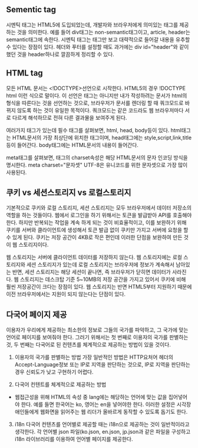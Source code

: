 ## Sementic tag
시멘틱 태그는 HTML5에 도입되었는데, 개발자와 브라우저에게 의미있는 태그를 제공하는 것을 의미한다. 예를 들어 div태그는 non-semantic태그이고, article, header는 semantic태그에 속한다. 시멘틱 태그는 태그만 보고 대략적으로 들어갈 내용을 유추할 수 있다는 장점이 있다. 헤더와 푸터를 설정할 때도 과거에는 div id="header"와 같이 했던 것을 header하나로 깔끔하게 정리할 수 있다.

## HTML tag
모든 HTML 문서는 <!DOCTYPE>선언으로 시작한다. HTML5의 경우 !DOCTYPE html 이런 식으로 말이다. 이 선언은 태그는 아니지만 내가 작성하려는 문서가 html의 형식을 따른다는 것을 선언하는 것으로, 브라우저가 문서를 렌더링 할 때 쿼크모드로 바뀌지 않도록 하는 것이 유일한 목적이다. 쿼크모드는 같은 코드라도 웹 브라우저마다 서로 다르게 해석하므로 전혀 다른 결과물을 보여주게 된다.

여러가지 태그가 있는데 필수 태그를 살펴보면, html, head, body등이 있다. html태그는 HTML문서의 가장 최상단에 위치한 태그이며, head태그에는 style,script,link,title 등이 들어간다. body태그에는 HTML문서의 내용이 들어간다.

meta태그를 살펴보면, <meta>태그의 charset속성은 해당 HTML문서의 문자 인코딩 방식을 명시한다. meta charset="문자셋" UTF-8은 유니코드를 위한 문자셋으로 가장 많이 사용된다.

## 쿠키 vs 세션스토리지 vs 로컬스토리지
기본적으로 쿠키와 로컬 스토리지, 세션 스토리지는 모두 브라우저에서 데이터 저장소의 역할을 하는 것들이다. 웹에서 로그인을 하기 위해서는 토큰을 발급받아 API를 호출해야 한다. 하지만 반복되는 작업을 계속 하게 되는 것이 비효율적이고, 이를 보완하기 위해 쿠키를 서버와 클라이언트에 생성해서 토큰 발급 없이 쿠키만 가지고 서버에 요청을 할 수 있게 된다. 쿠키는 저장 공간이 4KB로 작은 편인데 이러한 단점을 보완하여 만든 것이 웹 스토리지이다.

웹 스토리지는 서버에 클라이언트 데이터를 저장하지 않는다. 웹 스토리지에는 로컬 스토리지와 세션 스토리지가 있는데 로컬 스토리지는 브라우저에 정보가 계속해서 남아있는 반면, 세션 스토리지는 해당 세션이 끝나면, 즉 브라우저가 닫히면 데이터가 사라진다. 웹 스토리지는 데스크탑 기준 5~10MB의 저장 공간을 가지고 있어서 쿠키에 비해 훨씬 저장공간이 크다는 장점이 있다. 웹 스토리지는 반면 HTML5부터 지원하기 때문에 이전 브라우저에서는 지원이 되지 않는다는 단점이 있다.

## 다국어 페이지 제공 
이용자가 우리에게 제공하는 최소한의 정보로 그들의 국가를 파악하고, 그 국가에 맞는 언어로 페이지를 보여줘야 한다. 그러기 위해서는 첫 번째로 이용자의 국가를 판별하는 것, 두 번째는 다국어로 된 컨텐츠를 체계적으로 제공하는 방법이 있을 것이다.

1. 이용자의 국가를 판별하는 방법
가장 일반적인 방법은 HTTP요처어 헤더의 Accept-Language정보 또는 IP로 지역을 판단하는 것으로, IP로 지역을 판단하는 경우 신뢰도가 낮고 구현하기 어렵다.

2. 다국어 컨텐트를 체계적으로 제공하는 방법
- 웹접근성을 위해 HTML의 속성 중 lang에는 해당하는 언어에 맞는 값을 집어넣어야 한다. 예를 들면 한국어는 ko, 영어는 en을 넣어야한 한다. 이러한 설정은 시각장애인들에게 웹화면을 읽어주는 웹 리더가 올바르게 동작할 수 있도록 돕기도 한다.

3. i18n
다국어 컨텐츠를 언어별로 제공할 때는 i18n으로 제공하는 것이 일반적이라고 생각한다. 각 언어별 json 파일(ko.json, en.json, jp.json과 같은 파일을 구성하고 i18n 라이브러리를 이용하여 언어별 페이지를 제공한다.

